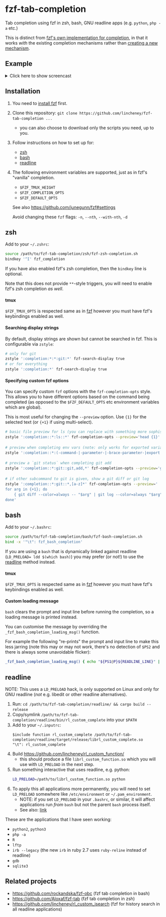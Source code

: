 # fzf-tab-completion

Tab completion using fzf in zsh, bash, GNU readline apps (e.g. `python`, `php -a` etc.)

This is distinct from
[fzf's own implementation for completion](https://github.com/junegunn/fzf#fuzzy-completion-for-bash-and-zsh),
in that it works _with_ the existing completion mechanisms
rather than [creating a new mechanism](https://github.com/junegunn/fzf/wiki/Examples-(completion)).

## Example
<details><summary>Click here to show screencast</summary>

![Example](./example.svg)
</details>

## Installation

1. You need to [install fzf](https://github.com/junegunn/fzf#installation) first.
1. Clone this repository: `git clone https://github.com/lincheney/fzf-tab-completion ...`
    * you can also choose to download only the scripts you need, up to you.
1. Follow instructions on how to set up for:
    * [zsh](#zsh)
    * [bash](#bash)
    * [readline](#readline)
1. The following environment variables are supported, just as in fzf's "vanilla" completion.
    * `$FZF_TMUX_HEIGHT`
    * `$FZF_COMPLETION_OPTS`
    * `$FZF_DEFAULT_OPTS`

    See also <https://github.com/junegunn/fzf#settings>

    Avoid changing these `fzf` flags: `-n`, `--nth`, `--with-nth`, `-d`

## zsh

Add to your `~/.zshrc`:
```bash
source /path/to/fzf-tab-completion/zsh/fzf-zsh-completion.sh
bindkey '^I' fzf_completion
```
If you have also enabled fzf's zsh completion, then the `bindkey` line is optional.

Note that this does not provide `**`-style triggers,
you will need to enable fzf's zsh completion _as well_.

#### tmux

`$FZF_TMUX_OPTS` is respected same as in [fzf](https://github.com/junegunn/fzf#key-bindings-for-command-line)
however you must have fzf's keybindings enabled as well.

#### Searching display strings

By default, display strings are shown but cannot be searched in fzf.
This is configurable via `zstyle`:
```bash
# only for git
zstyle ':completion:*:*:git:*' fzf-search-display true
# or for everything
zstyle ':completion:*' fzf-search-display true
```

#### Specifying custom fzf options

You can specify custom `fzf` options with the `fzf-completion-opts` style.
This allows you to have different options based on the command being completed
(as opposed to the `$FZF_DEFAULT_OPTS` etc environment variables which are global).

This is most useful for changing the `--preview` option.
Use `{1}` for the selected text (or `{+1}` if using multi-select).

```bash
# basic file preview for ls (you can replace with something more sophisticated than head)
zstyle ':completion::*:ls::*' fzf-completion-opts --preview='head {1}'

# preview when completing env vars (note: only works for exported variables)
zstyle ':completion::*:(-command-|-parameter-|-brace-parameter-|export|unset|expand):*' fzf-completion-opts --preview='eval echo {1}'

# preview a `git status` when completing git add
zstyle ':completion::*:git::git,add,*' fzf-completion-opts --preview='git -c color.status=always status --short'

# if other subcommand to git is given, show a git diff or git log
zstyle ':completion::*:git::*,[a-z]*' fzf-completion-opts --preview='
for arg in {+1}; do
    { git diff --color=always -- "$arg" | git log --color=always "$arg" } 2>/dev/null
done'
```

## bash

Add to your `~/.bashrc`:
```bash
source /path/to/fzf-tab-completion/bash/fzf-bash-completion.sh
bind -x '"\t": fzf_bash_completion'
```

If you are using a `bash` that is dynamically linked against readline (`LD_PRELOAD= ldd $(which bash)`)
you may prefer (or not!) to use the [readline](#readline) method instead.

#### tmux

`$FZF_TMUX_OPTS` is respected same as in [fzf](https://github.com/junegunn/fzf#key-bindings-for-command-line)
however you must have fzf's keybindings enabled as well.

#### Custom loading message

`bash` clears the prompt and input line before running the completion,
so a loading message is printed instead.

You can customise the message by overriding the `_fzf_bash_completion_loading_msg()` function.

For example the following "re-prints" the prompt and input line
to make this less jarring
(note this may or may not work, there's no detection of `$PS2` and there is always some unavoidable flicker):
```bash
_fzf_bash_completion_loading_msg() { echo "${PS1@P}${READLINE_LINE}" | tail -n1; }
```

## readline

NOTE: This uses a `LD_PRELOAD` hack, is only supported on Linux and only for GNU readline
(*not* e.g. libedit or other readline alternatives).

1. Run: `cd /path/to/fzf-tab-completion/readline/ && cargo build --release`
1. Copy/symlink `/path/to/fzf-tab-completion/readline/bin/rl_custom_complete` into your `$PATH`
1. Add to your `~/.inputrc`:
   ```
   $include function rl_custom_complete /path/to/fzf-tab-completion/readline/target/release/librl_custom_complete.so
   "\t": rl_custom_complete
   ```
1. Build https://github.com/lincheney/rl_custom_function/
   * this should produce a file `librl_custom_function.so` which you will use with `LD_PRELOAD` in the next step.
1. Run something interactive that uses readline, e.g. python:
   ```bash
   LD_PRELOAD=/path/to/librl_custom_function.so python
   ```
1. To apply this all applications more permanently,
   you will need to set `LD_PRELOAD` somewhere like `/etc/environment` or `~/.pam_environment`.
   * NOTE: if you set `LD_PRELOAD` in your `.bashrc`, or similar, it will affect applications run _from_ `bash`
      but not the parent `bash` process itself.
   * See also: [link](https://wiki.archlinux.org/index.php/Environment_variables#Per_user)

These are the applications that I have seen working:
* `python2`, `python3`
* `php -a`
* `R`
* `lftp`
* `irb --legacy` (the new `irb` in ruby 2.7 uses `ruby-reline` instead of readline)
* `gdb`
* `sqlite3`

## Related projects

* <https://github.com/rockandska/fzf-obc> (fzf tab completion in bash)
* <https://github.com/Aloxaf/fzf-tab> (fzf tab completion in zsh)
* <https://github.com/lincheney/rl_custom_isearch> (fzf for history search in all readline applications)
